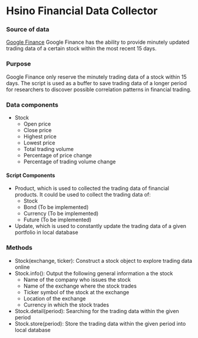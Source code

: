 # Hsino Financial Data Collector

### Source of data
[Google Finance](https://www.google.com/finance)
Google Finance has the ability to provide minutely updated trading data of a certain stock within the most recent 15 days. 

### Purpose
Google Finance only reserve the minutely trading data of a stock within 15 days. The script is used as a buffer to save trading data of a longer period for researchers to discover possible correlation patterns in financial trading.

### Data components
- Stock
	- Open price
	- Close price
	- Highest price
	- Lowest price
	- Total trading volume
	- Percentage of price change
	- Percentage of trading volume change

#### Script Components
- Product, which is used to collected the trading data of financial products. It could be used to collect the trading data of:
	- Stock
	- Bond		(To be implemented)
	- Currency 	(To be implemented)
	- Future 	(To be implemented)
- Update, which is used to constantly update the trading data of a given portfolio in local database

### Methods
- Stock(exchange, ticker): Construct a stock object to explore trading data online
- Stock.info(): Output the following general information a the stock
	- Name of the company who issues the stock
	- Name of the exchange where the stock trades
	- Ticker symbol of the stock at the exchange
	- Location of the exchange
	- Currency in which the stock trades
- Stock.detail(period): Searching for the trading data within the given period
- Stock.store(period): Store the trading data within the given period into local database
